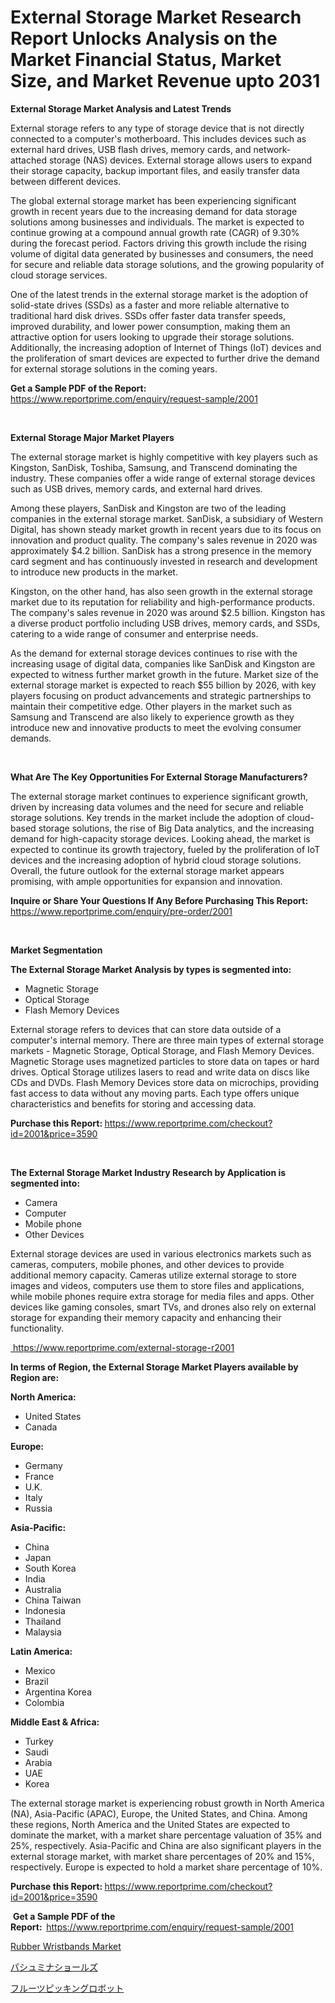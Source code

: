 <p><h1>External Storage Market Research Report Unlocks Analysis on the Market Financial Status, Market Size, and Market Revenue upto 2031</h1></p><p><strong>External Storage Market Analysis and Latest Trends</strong></p>
<p><p>External storage refers to any type of storage device that is not directly connected to a computer's motherboard. This includes devices such as external hard drives, USB flash drives, memory cards, and network-attached storage (NAS) devices. External storage allows users to expand their storage capacity, backup important files, and easily transfer data between different devices.</p><p>The global external storage market has been experiencing significant growth in recent years due to the increasing demand for data storage solutions among businesses and individuals. The market is expected to continue growing at a compound annual growth rate (CAGR) of 9.30% during the forecast period. Factors driving this growth include the rising volume of digital data generated by businesses and consumers, the need for secure and reliable data storage solutions, and the growing popularity of cloud storage services.</p><p>One of the latest trends in the external storage market is the adoption of solid-state drives (SSDs) as a faster and more reliable alternative to traditional hard disk drives. SSDs offer faster data transfer speeds, improved durability, and lower power consumption, making them an attractive option for users looking to upgrade their storage solutions. Additionally, the increasing adoption of Internet of Things (IoT) devices and the proliferation of smart devices are expected to further drive the demand for external storage solutions in the coming years.</p></p>
<p><strong>Get a Sample PDF of the Report:&nbsp;</strong> <a href="https://www.reportprime.com/enquiry/request-sample/2001">https://www.reportprime.com/enquiry/request-sample/2001</a></p>
<p>&nbsp;</p>
<p><strong>External Storage Major Market Players</strong></p>
<p><p>The external storage market is highly competitive with key players such as Kingston, SanDisk, Toshiba, Samsung, and Transcend dominating the industry. These companies offer a wide range of external storage devices such as USB drives, memory cards, and external hard drives.</p><p>Among these players, SanDisk and Kingston are two of the leading companies in the external storage market. SanDisk, a subsidiary of Western Digital, has shown steady market growth in recent years due to its focus on innovation and product quality. The company's sales revenue in 2020 was approximately $4.2 billion. SanDisk has a strong presence in the memory card segment and has continuously invested in research and development to introduce new products in the market.</p><p>Kingston, on the other hand, has also seen growth in the external storage market due to its reputation for reliability and high-performance products. The company's sales revenue in 2020 was around $2.5 billion. Kingston has a diverse product portfolio including USB drives, memory cards, and SSDs, catering to a wide range of consumer and enterprise needs.</p><p>As the demand for external storage devices continues to rise with the increasing usage of digital data, companies like SanDisk and Kingston are expected to witness further market growth in the future. Market size of the external storage market is expected to reach $55 billion by 2026, with key players focusing on product advancements and strategic partnerships to maintain their competitive edge. Other players in the market such as Samsung and Transcend are also likely to experience growth as they introduce new and innovative products to meet the evolving consumer demands.</p></p>
<p>&nbsp;</p>
<p><strong>What Are The Key Opportunities For External Storage Manufacturers?</strong></p>
<p><p>The external storage market continues to experience significant growth, driven by increasing data volumes and the need for secure and reliable storage solutions. Key trends in the market include the adoption of cloud-based storage solutions, the rise of Big Data analytics, and the increasing demand for high-capacity storage devices. Looking ahead, the market is expected to continue its growth trajectory, fueled by the proliferation of IoT devices and the increasing adoption of hybrid cloud storage solutions. Overall, the future outlook for the external storage market appears promising, with ample opportunities for expansion and innovation.</p></p>
<p><strong>Inquire or Share Your Questions If Any Before Purchasing This Report:</strong> <a href="https://www.reportprime.com/enquiry/pre-order/2001">https://www.reportprime.com/enquiry/pre-order/2001</a></p>
<p>&nbsp;</p>
<p><strong>Market Segmentation</strong></p>
<p><strong>The External Storage Market Analysis by types is segmented into:</strong></p>
<p><ul><li>Magnetic Storage</li><li>Optical Storage</li><li>Flash Memory Devices</li></ul></p>
<p><p>External storage refers to devices that can store data outside of a computer's internal memory. There are three main types of external storage markets - Magnetic Storage, Optical Storage, and Flash Memory Devices. Magnetic Storage uses magnetized particles to store data on tapes or hard drives. Optical Storage utilizes lasers to read and write data on discs like CDs and DVDs. Flash Memory Devices store data on microchips, providing fast access to data without any moving parts. Each type offers unique characteristics and benefits for storing and accessing data.</p></p>
<p><strong>Purchase this Report:&nbsp;</strong><a href="https://www.reportprime.com/checkout?id=2001&price=3590">https://www.reportprime.com/checkout?id=2001&price=3590</a></p>
<p>&nbsp;</p>
<p><strong>The External Storage Market Industry Research by Application is segmented into:</strong></p>
<p><ul><li>Camera</li><li>Computer</li><li>Mobile phone</li><li>Other Devices</li></ul></p>
<p><p>External storage devices are used in various electronics markets such as cameras, computers, mobile phones, and other devices to provide additional memory capacity. Cameras utilize external storage to store images and videos, computers use them to store files and applications, while mobile phones require extra storage for media files and apps. Other devices like gaming consoles, smart TVs, and drones also rely on external storage for expanding their memory capacity and enhancing their functionality.</p></p>
<p><a href="https://www.reportprime.com/external-storage-r2001">&nbsp;https://www.reportprime.com/external-storage-r2001</a></p>
<p><strong>In terms of Region, the External Storage Market Players available by Region are:</strong></p>
<p>
    <p> <strong> North America: </strong>
        <ul>
            <li>United States</li>
            <li>Canada</li>
        </ul>
        </p> 
    <p> <strong> Europe: </strong>
        <ul>
            <li>Germany</li>
            <li>France</li>
            <li>U.K.</li>
            <li>Italy</li>
            <li>Russia</li>
        </ul>
        </p> 
    <p> <strong> Asia-Pacific: </strong>
        <ul>
            <li>China</li>
            <li>Japan</li>
            <li>South Korea</li>
            <li>India</li>
            <li>Australia</li>
            <li>China Taiwan</li>
            <li>Indonesia</li>
            <li>Thailand</li>
            <li>Malaysia</li>
        </ul>
        </p> 
    <p> <strong> Latin America: </strong>
        <ul>
            <li>Mexico</li>
            <li>Brazil</li>
            <li>Argentina Korea</li>
            <li>Colombia</li>
        </ul>
        </p> 
    <p> <strong> Middle East & Africa: </strong>
        <ul>
            <li>Turkey</li>
            <li>Saudi</li>
            <li>Arabia</li>
            <li>UAE</li>
            <li>Korea</li>
        </ul>
    </p>
    </p>
<p><p>The external storage market is experiencing robust growth in North America (NA), Asia-Pacific (APAC), Europe, the United States, and China. Among these regions, North America and the United States are expected to dominate the market, with a market share percentage valuation of 35% and 25%, respectively. Asia-Pacific and China are also significant players in the external storage market, with market share percentages of 20% and 15%, respectively. Europe is expected to hold a market share percentage of 10%.</p></p>
<p><strong>Purchase this Report: </strong><a href="https://www.reportprime.com/checkout?id=2001&price=3590">https://www.reportprime.com/checkout?id=2001&price=3590</a></p>
<p>&nbsp;<strong>Get a Sample PDF of the Report:&nbsp;&nbsp;</strong><a href="https://www.reportprime.com/enquiry/request-sample/2001">https://www.reportprime.com/enquiry/request-sample/2001</a></p>
<p><strong></strong></p>
<p><p><a href="https://issuu.com/reportprime-2/docs/rubber-wristbands-market-size-2030.pptx">Rubber Wristbands Market</a></p><p><a href="https://github.com/RodHoppe07/Market-Research-Report-List-1/blob/main/945601971841.md">パシュミナショールズ</a></p><p><a href="https://github.com/reliezer65/Market-Research-Report-List-1/blob/main/329096171842.md">フルーツピッキングロボット</a></p></p>